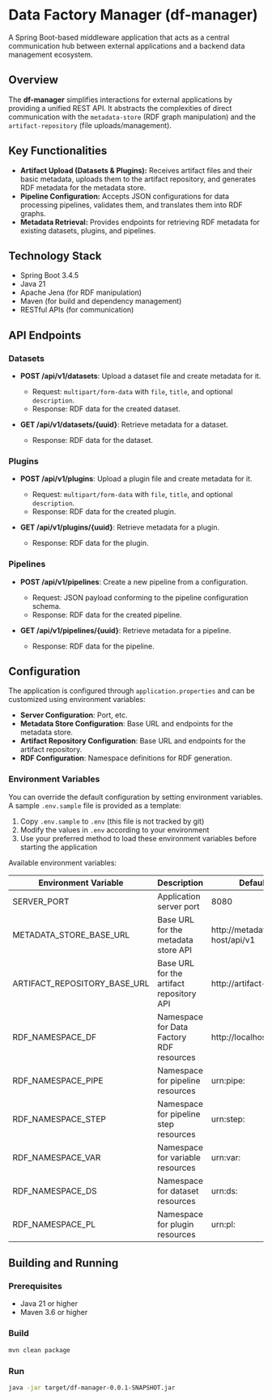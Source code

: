 # Data Factory Manager (df-manager)

A Spring Boot-based middleware application that acts as a central communication hub between external applications and a backend data management ecosystem.

## Overview

The **df-manager** simplifies interactions for external applications by providing a unified REST API. It abstracts the complexities of direct communication with the `metadata-store` (RDF graph manipulation) and the `artifact-repository` (file uploads/management).

## Key Functionalities

- **Artifact Upload (Datasets & Plugins):** Receives artifact files and their basic metadata, uploads them to the artifact repository, and generates RDF metadata for the metadata store.
- **Pipeline Configuration:** Accepts JSON configurations for data processing pipelines, validates them, and translates them into RDF graphs.
- **Metadata Retrieval:** Provides endpoints for retrieving RDF metadata for existing datasets, plugins, and pipelines.

## Technology Stack

- Spring Boot 3.4.5
- Java 21
- Apache Jena (for RDF manipulation)
- Maven (for build and dependency management)
- RESTful APIs (for communication)

## API Endpoints

### Datasets

- **POST /api/v1/datasets**: Upload a dataset file and create metadata for it.
  - Request: `multipart/form-data` with `file`, `title`, and optional `description`.
  - Response: RDF data for the created dataset.

- **GET /api/v1/datasets/{uuid}**: Retrieve metadata for a dataset.
  - Response: RDF data for the dataset.

### Plugins

- **POST /api/v1/plugins**: Upload a plugin file and create metadata for it.
  - Request: `multipart/form-data` with `file`, `title`, and optional `description`.
  - Response: RDF data for the created plugin.

- **GET /api/v1/plugins/{uuid}**: Retrieve metadata for a plugin.
  - Response: RDF data for the plugin.

### Pipelines

- **POST /api/v1/pipelines**: Create a new pipeline from a configuration.
  - Request: JSON payload conforming to the pipeline configuration schema.
  - Response: RDF data for the created pipeline.

- **GET /api/v1/pipelines/{uuid}**: Retrieve metadata for a pipeline.
  - Response: RDF data for the pipeline.

## Configuration

The application is configured through `application.properties` and can be customized using environment variables:

- **Server Configuration**: Port, etc.
- **Metadata Store Configuration**: Base URL and endpoints for the metadata store.
- **Artifact Repository Configuration**: Base URL and endpoints for the artifact repository.
- **RDF Configuration**: Namespace definitions for RDF generation.

### Environment Variables

You can override the default configuration by setting environment variables. A sample `.env.sample` file is provided as a template:

1. Copy `.env.sample` to `.env` (this file is not tracked by git)
2. Modify the values in `.env` according to your environment
3. Use your preferred method to load these environment variables before starting the application

Available environment variables:

| Environment Variable | Description | Default Value |
|---------------------|-------------|---------------|
| SERVER_PORT | Application server port | 8080 |
| METADATA_STORE_BASE_URL | Base URL for the metadata store API | http://metadata-store-host/api/v1 |
| ARTIFACT_REPOSITORY_BASE_URL | Base URL for the artifact repository API | http://artifact-repo/api/v1 |
| RDF_NAMESPACE_DF | Namespace for Data Factory RDF resources | http://localhost:8080/ns/df# |
| RDF_NAMESPACE_PIPE | Namespace for pipeline resources | urn:pipe: |
| RDF_NAMESPACE_STEP | Namespace for pipeline step resources | urn:step: |
| RDF_NAMESPACE_VAR | Namespace for variable resources | urn:var: |
| RDF_NAMESPACE_DS | Namespace for dataset resources | urn:ds: |
| RDF_NAMESPACE_PL | Namespace for plugin resources | urn:pl: |

## Building and Running

### Prerequisites

- Java 21 or higher
- Maven 3.6 or higher

### Build

```bash
mvn clean package
```

### Run

```bash
java -jar target/df-manager-0.0.1-SNAPSHOT.jar
```